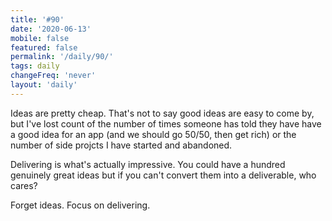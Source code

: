 ```yaml
---
title: '#90'
date: '2020-06-13'
mobile: false
featured: false
permalink: '/daily/90/'
tags: daily
changeFreq: 'never'
layout: 'daily'
---
```


Ideas are pretty cheap. That's not to say good ideas are easy to come by, but I've lost count of the number of times someone has told they have have a good idea for an app (and we should go 50/50, then get rich) or the number of side projcts I have started and abandoned.

Delivering is what's actually impressive. You could have a hundred genuinely great ideas but if you can't convert them into a deliverable, who cares?

Forget ideas. Focus on delivering.
